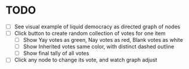 # TODO

- [ ] See visual example of liquid democracy as directed graph of nodes
- [ ] Click button to create random collection of votes for one item
  - [ ] Show Yay votes as green, Nay votes as red, Blank votes as white
  - [ ] Show Inherited votes same color, with distinct dashed outline
  - [ ] Show final tally of all votes
- [ ] Click any node to change its vote, and watch graph adjust
